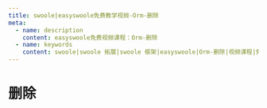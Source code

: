 ```yaml
---
title: swoole|easyswoole免费教学视频-Orm-删除
meta:
  - name: description
    content: easyswoole免费视频课程：Orm-删除
  - name: keywords
    content: swoole|swoole 拓展|swoole 框架|easyswoole|Orm-删除|视频课程|免费教程|orm
---
```

# 删除
<script type="text/javascript" src="/Js/Ckplayer/ckplayer.js"></script>
<div class="video" style="width: 50rem;height: 30rem;"></div>
<script type="text/javascript">
    var videoObject = {
    		container: '.video',
    		variable: 'player',
    		video:'http://video-oss.easyswoole.com/es-orm/6.%E5%88%A0%E9%99%A4.mp4'
    	};
    var player=new ckplayer(videoObject);
</script>

